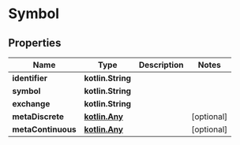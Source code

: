 
# Symbol

## Properties
Name | Type | Description | Notes
------------ | ------------- | ------------- | -------------
**identifier** | **kotlin.String** |  | 
**symbol** | **kotlin.String** |  | 
**exchange** | **kotlin.String** |  | 
**metaDiscrete** | [**kotlin.Any**](.md) |  |  [optional]
**metaContinuous** | [**kotlin.Any**](.md) |  |  [optional]




